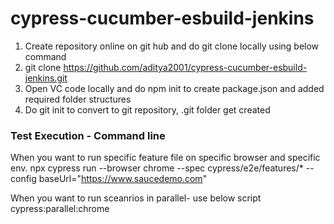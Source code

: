 # cypress-cucumber-esbuild-jenkins
1. Create repository online on git hub and do git clone locally using below command
2. git clone https://github.com/aditya2001/cypress-cucumber-esbuild-jenkins.git
3. Open VC code locally and do npm init to create package.json and added required folder structures
4. Do git init to convert to git repository, .git folder get created

### Test Execution - Command line
When you want to run specific feature file on specific browser and specific env.
npx cypress run --browser chrome --spec cypress/e2e/features/* --config baseUrl="https://www.saucedemo.com"

When you want to run sceanrios in parallel- use below script
cypress:parallel:chrome


